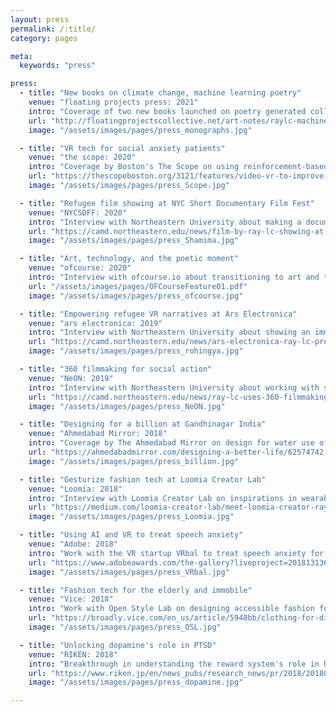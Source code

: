 ```yaml
---
layout: press
permalink: /:title/
category: pages

meta:
  keywords: "press"

press:
  - title: "New books on climate change, machine learning poetry"
    venue: "floating projects press: 2021"
    intro: "Coverage of two new books launched on poetry generated collaboratively by human and machine, and on climate action comics for narrative influence, 'RAY LC collecting, compiling and variations, 2 new creative monographs,' @ floating projects press, with Zijing Song, Linda Lai."
    url: "http://floatingprojectscollective.net/art-notes/raylc-machine-human-co-authored-2-new-fp-monographs/"
    image: "/assets/images/pages/press_monographs.jpg"

  - title: "VR tech for social anxiety patients"
    venue: "the scope: 2020"
    intro: "Coverage by Boston's The Scope on using reinforcement-based strategies to treat social anxiety with psychiatrist Stefan Hofmann: 'VR technology used to improve access to mental health treatment,' @ The Scope, with Sai Teja Konda, Rudra Triveda, Ruth Hunger, Stefan Hofmann."
    url: "https://thescopeboston.org/3121/features/video-vr-to-improve-access-mental-health-treatment/"
    image: "/assets/images/pages/press_Scope.jpg"

  - title: "Refugee film showing at NYC Short Documentary Film Fest"
    venue: "NYCSDFF: 2020"
    intro: "Interview with Northeastern University about making a documentary on refugees of Rohingy and showing the work in Pakistan and at NYSDFF: 'Film by Professor RAY LC, SHAMIMA: Memory In My Heart, Showing at NYC Short Documentary Film Festival,' @ NYCSDFF, with Fabeha Monir."
    url: "https://camd.northeastern.edu/news/film-by-ray-lc-showing-at-nyc-short-documentary-film-festival/"
    image: "/assets/images/pages/press_Shamima.jpg"

  - title: "Art, technology, and the poetic moment"
    venue: "ofcourse: 2020"
    intro: "Interview with ofcourse.io about transitioning to art and technology from a neuroscience career, working with vulnerable populations for social good, and designing for poetic moments using by building worlds, 'Interview with RAY LC,' @ ofcourse.io, with Luoying Lin."
    url: "/assets/images/pages/OFCourseFeature01.pdf"
    image: "/assets/images/pages/press_ofcourse.jpg"

  - title: "Empowering refugee VR narratives at Ars Electronica"
    venue: "ars electronica: 2019"
    intro: "Interview with Northeastern University about showing an immersive work about refugee empowerment: 'At Ars Electronica, Faculty Member Ray LC Presents New Project Addressing the Rohingya Refugee Experience through Unique, Immersive Approach,' @ Ars Electronica, with Fabeha Monir."
    url: "https://camd.northeastern.edu/news/ars-electronica-ray-lc-presents-new-project-addressing-the-rohingya-refugee-experience/"
    image: "/assets/images/pages/press_rohingya.jpg"

  - title: "360 filmmaking for social action"
    venue: "NeON: 2019"
    intro: "Interview with Northeastern University about working with social groups and vulnerable populations as part of a workshop at NeON Digital Art Festival: 'Artist and Professor RAY LC, Department of Art + Design, Uses 360 Filmmaking for Social Action,' @ NeON, with Fabeha Monir."
    url: "https://camd.northeastern.edu/news/ray-lc-uses-360-filmmaking-for-social-action/"
    image: "/assets/images/pages/press_NeON.jpg"

  - title: "Designing for a billion at Gandhinagar India"
    venue: "Ahmedabad Mirror: 2018"
    intro: "Coverage by The Ahmedabad Mirror on design for water use of hand-cranked washing machine: 'Designing A Better Life: US Students Attend IIT-Gandhinagar, Find Solutions To Problems Rural India Facing,' @ Ahmedabad Mirror, with Yujie Jiang, Wenchi Huang, Echo Jiang, Srishti Johari."
    url: "https://ahmedabadmirror.com/designing-a-better-life/62574742.html"
    image: "/assets/images/pages/press_billion.jpg"

  - title: "Gesturize fashion tech at Loomia Creator Lab"
    venue: "Loomia: 2018"
    intro: "Interview with Loomia Creator Lab on inspirations in wearable technologies and creating haptics-based electronic layers for wearable environmental interactions: 'Meet Loomia Creator RAY LC,' @ Loomia, with Sandy Hsieh, Ezgi Ucar, Madison Maxey."
    url: "https://medium.com/loomia-creator-lab/meet-loomia-creator-ray-lc-5b1653017830"
    image: "/assets/images/pages/press_Loomia.jpg"

  - title: "Using AI and VR to treat speech anxiety"
    venue: "Adobe: 2018"
    intro: "Work with the VR startup VRbal to treat speech anxiety for stutterers using machine-learning powered immersive practice: 'Semifinalist in social impact for app and game design', @ Adobe Awards, with Yuka Fukuoka, Olivia Cabello, Chanel Luu, Jullia Lim."
    url: "https://www.adobeawards.com/the-gallery?liveproject=201813136"
    image: "/assets/images/pages/press_VRbal.jpg"

  - title: "Fashion tech for the elderly and immobile"
    venue: "Vice: 2018"
    intro: "Work with Open Style Lab on designing accessible fashion for the elderly and physically challenged: 'These Students Designed Functional and Stylish Clothes for Disabled Seniors,' @ vice.com, with Michael Tranquili, Alyssa Wardrop, Grace Jun."
    url: "https://broadly.vice.com/en_us/article/5948bb/clothing-for-disabled-people-open-style-lab-parsons"
    image: "/assets/images/pages/press_OSL.jpg"

  - title: "Unlocking dopamine's role in PTSD"
    venue: "RIKEN: 2018"
    intro: "Breakthrough in understanding the reward system's role in helping to recover from traumatic memories: 'Freedom from fear: dopamine's role in unlearning fearful associations,' @ riken.jp, with Akira Uematsu, Adam Weitemier, Luca Aquili, Jenny Koivumaa, Tom McHugh, Josh Johansen."
    url: "https://www.riken.jp/en/news_pubs/research_news/pr/2018/20180627_2/index.html"
    image: "/assets/images/pages/press_dopamine.jpg"

---
```

<p></p>